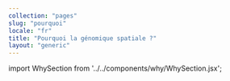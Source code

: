 ```yaml
---
collection: "pages"
slug: "pourquoi"
locale: "fr"
title: "Pourquoi la génomique spatiale ?"
layout: "generic"
---
```


import WhySection from '../../components/why/WhySection.jsx';

<WhySection client:load locale="fr" />